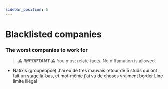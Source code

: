 ```yaml
---
sidebar_position: 5
---
```


# Blacklisted companies

### The worst companies to work for

> **_⚠️ IMPORTANT ⚠️_**  You must relate facts. No diffamation is allowed.

- Natixis (groupebpce) J'ai eu de très mauvais retour de 5 studs qui ont fait un stage là-bas, et moi-même j'ai vu de choses vraiment border Line limite illégal
